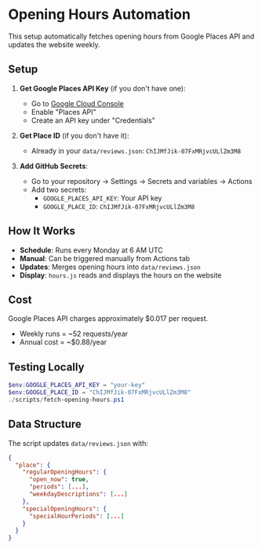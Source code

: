 # Opening Hours Automation

This setup automatically fetches opening hours from Google Places API and updates the website weekly.

## Setup

1. **Get Google Places API Key** (if you don't have one):
   - Go to [Google Cloud Console](https://console.cloud.google.com/)
   - Enable "Places API"
   - Create an API key under "Credentials"

2. **Get Place ID** (if you don't have it):
   - Already in your `data/reviews.json`: `ChIJMfJik-07FxMRjvcULlZm3M8`

3. **Add GitHub Secrets**:
   - Go to your repository → Settings → Secrets and variables → Actions
   - Add two secrets:
     - `GOOGLE_PLACES_API_KEY`: Your API key
     - `GOOGLE_PLACE_ID`: `ChIJMfJik-07FxMRjvcULlZm3M8`

## How It Works

- **Schedule**: Runs every Monday at 6 AM UTC
- **Manual**: Can be triggered manually from Actions tab
- **Updates**: Merges opening hours into `data/reviews.json`
- **Display**: `hours.js` reads and displays the hours on the website

## Cost

Google Places API charges approximately $0.017 per request.
- Weekly runs = ~52 requests/year
- Annual cost = ~$0.88/year

## Testing Locally

```powershell
$env:GOOGLE_PLACES_API_KEY = "your-key"
$env:GOOGLE_PLACE_ID = "ChIJMfJik-07FxMRjvcULlZm3M8"
./scripts/fetch-opening-hours.ps1
```

## Data Structure

The script updates `data/reviews.json` with:
```json
{
  "place": {
    "regularOpeningHours": {
      "open_now": true,
      "periods": [...],
      "weekdayDescriptions": [...]
    },
    "specialOpeningHours": {
      "specialHourPeriods": [...]
    }
  }
}
```
